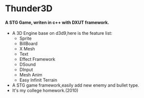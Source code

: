 Thunder3D
=========

#### A STG Game, writen in c++ with DXUT framework.
* A 3D Engine base on d3d9,here is the feature list:
	* Sprite
	* BillBoard
	* X Mesh
	* Text
	* Effect Framework
	* DSound
	* DInput
	* Mesh Anim
	* Easy Infinit Terrain
* A STG game framework,easily add new enemy and bullet type.
* It's my college homework.(2010)
